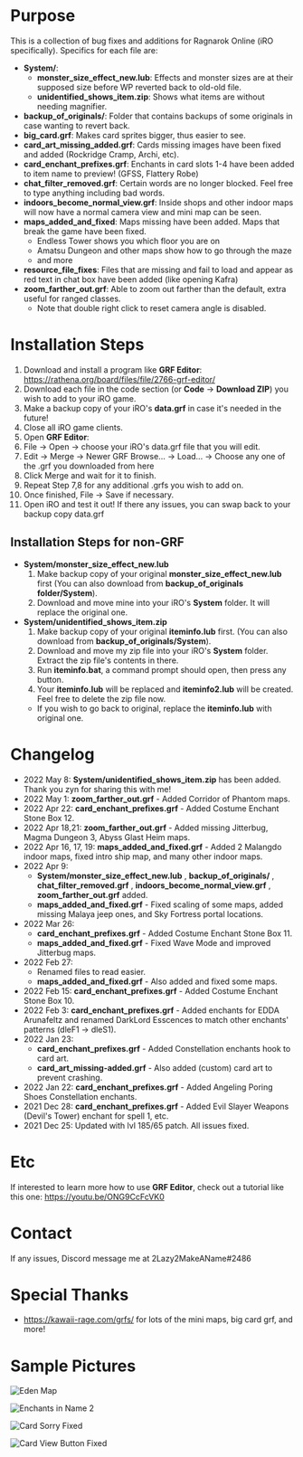 # Purpose #
This is a collection of bug fixes and additions for Ragnarok Online (iRO specifically). Specifics for each file are:
- **System/**: 
  - **monster_size_effect_new.lub**: Effects and monster sizes are at their supposed size before WP reverted back to old-old file.
  - **unidentified_shows_item.zip**: Shows what items are without needing magnifier. 
- **backup_of_originals/**: Folder that contains backups of some originals in case wanting to revert back.
- **big_card.grf**: Makes card sprites bigger, thus easier to see.
- **card_art_missing_added.grf**: Cards missing images have been fixed and added (Rockridge Cramp, Archi, etc).
- **card_enchant_prefixes.grf**: Enchants in card slots 1-4 have been added to item name to preview! (GFSS, Flattery Robe)
- **chat_filter_removed.grf**: Certain words are no longer blocked. Feel free to type anything including bad words.
- **indoors_become_normal_view.grf**: Inside shops and other indoor maps will now have a normal camera view and mini map can be seen.
- **maps_added_and_fixed**: Maps missing have been added. Maps that break the game have been fixed.
  - Endless Tower shows you which floor you are on
  - Amatsu Dungeon and other maps show how to go through the maze
  - and more
- **resource_file_fixes**: Files that are missing and fail to load and appear as red text in chat box have been added (like opening Kafra)
- **zoom_farther_out.grf**: Able to zoom out farther than the default, extra useful for ranged classes.
  - Note that double right click to reset camera angle is disabled.

# Installation Steps #
1. Download and install a program like **GRF Editor**: https://rathena.org/board/files/file/2766-grf-editor/
2. Download each file in the code section (or **Code** -> **Download ZIP**) you wish to add to your iRO game.
3. Make a backup copy of your iRO's **data.grf** in case it's needed in the future!
4. Close all iRO game clients.
5. Open **GRF Editor**:
6. File -> Open -> choose your iRO's data.grf file that you will edit.
7. Edit -> Merge -> Newer GRF Browse... -> Load... -> Choose any one of the .grf you downloaded from here
8. Click Merge and wait for it to finish.
9. Repeat Step 7,8 for any additional .grfs you wish to add on.
10. Once finished, File -> Save if necessary.
11. Open iRO and test it out! If there any issues, you can swap back to your backup copy data.grf

## Installation Steps for non-GRF ##
- **System/monster_size_effect_new.lub**
  1. Make backup copy of your original **monster_size_effect_new.lub** first (You can also download from **backup_of_originals folder/System**).
  2. Download and move mine into your iRO's **System** folder. It will replace the original one.
- **System/unidentified_shows_item.zip**
  1. Make backup copy of your original **iteminfo.lub** first. (You can also download from **backup_of_originals/System**).
  2. Download and move my zip file into your iRO's **System** folder. Extract the zip file's contents in there.
  3. Run **iteminfo.bat**, a command prompt should open, then press any button.
  4. Your **iteminfo.lub** will be replaced and **iteminfo2.lub** will be created. Feel free to delete the zip file now.
    - If you wish to go back to original, replace the **iteminfo.lub** with original one.

# Changelog #
- 2022 May 8: **System/unidentified_shows_item.zip** has been added. Thank you zyn for sharing this with me!
- 2022 May 1: **zoom_farther_out.grf** - Added Corridor of Phantom maps.
- 2022 Apr 22: **card_enchant_prefixes.grf** - Added Costume Enchant Stone Box 12.
- 2022 Apr 18,21: **zoom_farther_out.grf** - Added missing Jitterbug, Magma Dungeon 3, Abyss Glast Heim maps.
- 2022 Apr 16, 17, 19: **maps_added_and_fixed.grf** - Added 2 Malangdo indoor maps, fixed intro ship map, and many other indoor maps.
- 2022 Apr 9: 
  - **System/monster_size_effect_new.lub** , **backup_of_originals/** , **chat_filter_removed.grf** , **indoors_become_normal_view.grf** , **zoom_farther_out.grf** added.
  - **maps_added_and_fixed.grf** - Fixed scaling of some maps, added missing Malaya jeep ones, and Sky Fortress portal locations.
- 2022 Mar 26: 
  - **card_enchant_prefixes.grf** - Added Costume Enchant Stone Box 11. 
  - **maps_added_and_fixed.grf** - Fixed Wave Mode and improved Jitterbug maps.  
- 2022 Feb 27: 
  - Renamed files to read easier. 
  - **maps_added_and_fixed.grf** - Also added and fixed some maps.
- 2022 Feb 15: **card_enchant_prefixes.grf** - Added Costume Enchant Stone Box 10.
- 2022 Feb 3: **card_enchant_prefixes.grf** - Added enchants for EDDA Arunafeltz and renamed DarkLord Esscences to match other enchants' patterns (dleF1 -> dleS1). 
- 2022 Jan 23: 
  - **card_enchant_prefixes.grf** - Added Constellation enchants hook to card art. 
  - **card_art_missing-added.grf** - Also added (custom) card art to prevent crashing.  
- 2022 Jan 22: **card_enchant_prefixes.grf** - Added Angeling Poring Shoes Constellation enchants.  
- 2021 Dec 28: **card_enchant_prefixes.grf** - Added Evil Slayer Weapons (Devil's Tower) enchant for spell 1, etc.
- 2021 Dec 25: Updated with lvl 185/65 patch. All issues fixed.

# Etc #
If interested to learn more how to use **GRF Editor**, check out a tutorial like this one: https://youtu.be/ONG9CcFcVK0

# Contact #
If any issues, Discord message me at 2Lazy2MakeAName#2486

# Special Thanks #
- https://kawaii-rage.com/grfs/ for lots of the mini maps, big card grf, and more!

# Sample Pictures #
![Eden Map](https://user-images.githubusercontent.com/56460323/146634536-c895c854-828d-40f8-811f-27911659a1bb.jpg)

![Enchants in Name 2](https://user-images.githubusercontent.com/56460323/146634561-c6cf520a-8351-4543-a911-7cf4d1927c19.jpg)

![Card Sorry Fixed](https://user-images.githubusercontent.com/56460323/146634564-fe3ccbfc-f8fd-4dcb-81a9-0d90a09c4a95.jpg)

![Card View Button Fixed](https://user-images.githubusercontent.com/56460323/146634565-ec143402-b233-46ba-984a-0e619d251994.jpg)
